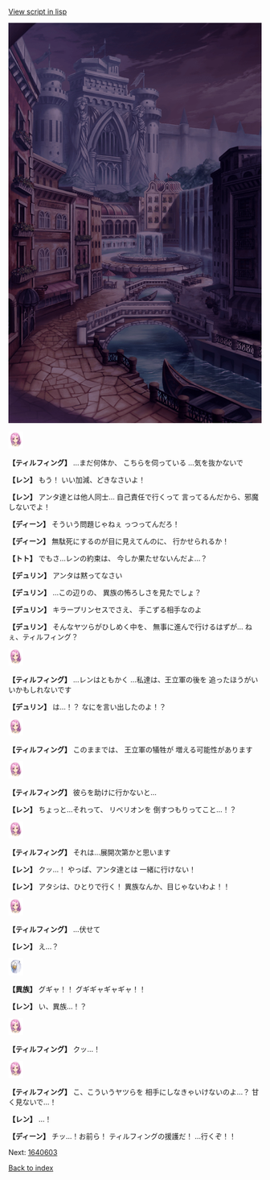 [View script in lisp](../scripts/1640602.txt)

![006_town_TotalEclipse.png](../images/backgrounds/006_town_TotalEclipse.png)

<img src="../images/units/101411.png" alt="101411.png" height="34"/>

**【ティルフィング】**
…まだ何体か、
こちらを伺っている
…気を抜かないで

**【レン】**
もう！
いい加減、どきなさいよ！

**【レン】**
アンタ達とは他人同士…
自己責任で行くって
言ってるんだから、邪魔しないでよ！

**【ディーン】**
そういう問題じゃねぇ
っつってんだろ！

**【ディーン】**
無駄死にするのが目に見えてんのに、
行かせられるか！

**【トト】**
でもさ…レンの約束は、
今しか果たせないんだよ…？

**【デュリン】**
アンタは黙ってなさい

**【デュリン】**
…この辺りの、
異族の怖ろしさを見たでしょ？

**【デュリン】**
キラープリンセスでさえ、
手こずる相手なのよ

**【デュリン】**
そんなヤツらがひしめく中を、
無事に進んで行けるはずが…
ねぇ、ティルフィング？

<img src="../images/units/101411.png" alt="101411.png" height="34"/>

**【ティルフィング】**
…レンはともかく
…私達は、王立軍の後を
追ったほうがいいかもしれないです

**【デュリン】**
は…！？
なにを言い出したのよ！？

<img src="../images/units/101411.png" alt="101411.png" height="34"/>

**【ティルフィング】**
このままでは、
王立軍の犠牲が
増える可能性があります

<img src="../images/units/101411.png" alt="101411.png" height="34"/>

**【ティルフィング】**
彼らを助けに行かないと…

**【レン】**
ちょっと…それって、
リベリオンを
倒すつもりってこと…！？

<img src="../images/units/101411.png" alt="101411.png" height="34"/>

**【ティルフィング】**
それは…展開次第かと思います

**【レン】**
クッ…！
やっぱ、アンタ達とは
一緒に行けない！

**【レン】**
アタシは、ひとりで行く！
異族なんか、目じゃないわよ！！

<img src="../images/units/101411.png" alt="101411.png" height="34"/>

**【ティルフィング】**
…伏せて

**【レン】**
え…？

<img src="../images/units/810004.png" alt="810004.png" height="34"/>

**【異族】**
グギャ！！
グギギャギャギャ！！

**【レン】**
い、異族…！？

<img src="../images/units/101411.png" alt="101411.png" height="34"/>

**【ティルフィング】**
クッ…！

<img src="../images/units/101411.png" alt="101411.png" height="34"/>

**【ティルフィング】**
こ、こういうヤツらを
相手にしなきゃいけないのよ…？
甘く見ないで…！

**【レン】**
…！

**【ディーン】**
チッ…！お前ら！
ティルフィングの援護だ！
…行くぞ！！


Next: [1640603](1640603.md)

[Back to index](index.md)
